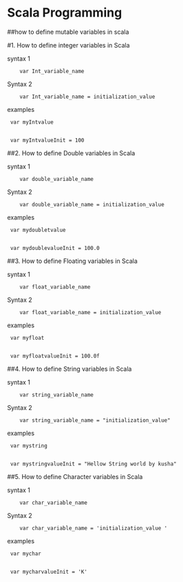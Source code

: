 # Scala Programming

##how to define  mutable variables in scala 

#1. How to define integer   variables in Scala


syntax 1 

        var Int_variable_name
        
        
Syntax 2 
       
        var Int_variable_name = initialization_value 


examples  

     var myIntvalue


     var myIntvalueInit = 100
   
   
##2. How to define Double  variables in Scala

syntax 1 

        var double_variable_name
        
        
Syntax 2 
       
        var double_variable_name = initialization_value 


examples  

     var mydoubletvalue


     var mydoublevalueInit = 100.0
     
   
   
##3. How to define Floating  variables in Scala


syntax 1 

        var float_variable_name
        
        
Syntax 2 
       
        var float_variable_name = initialization_value 


examples  

     var myfloat


     var myfloatvalueInit = 100.0f
     
   
##4. How to define String  variables in Scala

syntax 1 

        var string_variable_name
        
        
Syntax 2 
       
        var string_variable_name = "initialization_value" 


examples  

     var mystring


     var mystringvalueInit = "Hellow String world by kusha"
     


##5. How to define Character  variables in Scala

syntax 1 

        var char_variable_name
        
        
Syntax 2 
       
        var char_variable_name = 'initialization_value '


examples  

     var mychar


     var mycharvalueInit = 'K'
     




